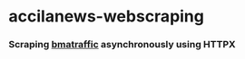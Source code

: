 # accilanews-webscraping

### Scraping [bmatraffic](http://www.bmatraffic.com/) asynchronously using HTTPX
